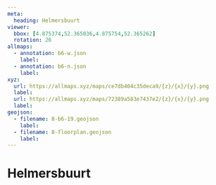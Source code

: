 ```yaml
---
meta:
  heading: Helmersbuurt
viewer:
  bbox: [4.875374,52.365036,4.875754,52.365262]
  rotation: 26
allmaps:
  - annotation: b6-w.json
    label:
  - annotation: b6-n.json
    label:
xyz:
  url: https://allmaps.xyz/maps/ce7db404c35deca9/{z}/{x}/{y}.png
  label:
  url: https://allmaps.xyz/maps/72389a583e7437e2/{z}/{x}/{y}.png
  label:
geojson: 
  - filename: 8-b6-19.geojson
    label: 
  - filename: 8-floorplan.geojson
    label: 
---
```

# Helmersbuurt
